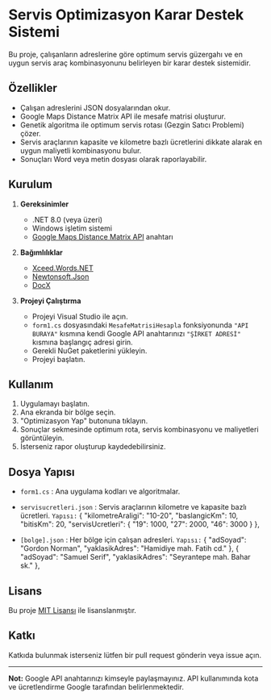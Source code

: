 # Servis Optimizasyon Karar Destek Sistemi

Bu proje, çalışanların adreslerine göre optimum servis güzergahı ve en uygun servis araç kombinasyonunu belirleyen bir karar destek sistemidir.

## Özellikler

- Çalışan adreslerini JSON dosyalarından okur.
- Google Maps Distance Matrix API ile mesafe matrisi oluşturur.
- Genetik algoritma ile optimum servis rotası (Gezgin Satıcı Problemi) çözer.
- Servis araçlarının kapasite ve kilometre bazlı ücretlerini dikkate alarak en uygun maliyetli kombinasyonu bulur.
- Sonuçları Word veya metin dosyası olarak raporlayabilir.

## Kurulum

1. **Gereksinimler**
   - .NET 8.0 (veya üzeri)
   - Windows işletim sistemi
   - [Google Maps Distance Matrix API](https://developers.google.com/maps/documentation/distance-matrix/overview) anahtarı

2. **Bağımlılıklar**
   - [Xceed.Words.NET](https://github.com/xceedsoftware/DocX)
   - [Newtonsoft.Json](https://www.newtonsoft.com/json)
   - [DocX](https://github.com/xceedsoftware/DocX)

3. **Projeyi Çalıştırma**
   - Projeyi Visual Studio ile açın.
   - `form1.cs` dosyasındaki `MesafeMatrisiHesapla` fonksiyonunda `"API BURAYA"` kısmına kendi Google API anahtarınızı `"ŞİRKET ADRESİ"` kısmına başlangıç adresi girin.
   - Gerekli NuGet paketlerini yükleyin.
   - Projeyi başlatın.

## Kullanım

1. Uygulamayı başlatın.
2. Ana ekranda bir bölge seçin.
3. "Optimizasyon Yap" butonuna tıklayın.
4. Sonuçlar sekmesinde optimum rota, servis kombinasyonu ve maliyetleri görüntüleyin.
5. İsterseniz rapor oluşturup kaydedebilirsiniz.

## Dosya Yapısı

- `form1.cs` : Ana uygulama kodları ve algoritmalar.
- `servisucretleri.json` : Servis araçlarının kilometre ve kapasite bazlı ücretleri.
`Yapısı:`
 {
    "kilometreAraligi": "10-20",
    "baslangicKm": 10,
    "bitisKm": 20,
    "servisUcretleri": {
      "19": 1000,
      "27": 2000,
      "46": 3000
    }
  },

- `[bolge].json` : Her bölge için çalışan adresleri.
`Yapısı:`
{
    "adSoyad": "Gordon Norman",
    "yaklasikAdres": "Hamidiye mah. Fatih cd."
  },
  {
    "adSoyad": "Samuel Serif",
    "yaklasikAdres": "Seyrantepe mah. Bahar sk."
  },

## Lisans

Bu proje [MIT Lisansı](LICENSE) ile lisanslanmıştır.

## Katkı

Katkıda bulunmak isterseniz lütfen bir pull request gönderin veya issue açın.

---

**Not:** Google API anahtarınızı kimseyle paylaşmayınız. API kullanımında kota ve ücretlendirme Google tarafından belirlenmektedir.
